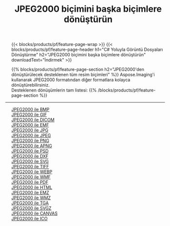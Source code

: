 ﻿---
title: JPEG2000 biçimini başka biçimlere dönüştürün 
weight: 3920
url: /tr/java/conversion/from/jpeg2000 
lang: tr
langdirlevel: 2
locales: zh-hans,ja,it,ru,de,es,fr,nl,id,lt,pl,pt,vi,tr,ko,zh-hant,ar,hi,th,sv,cs,uk,he
description: Aspose.Imaging'i kullanarak JPEG2000 biçimini kolayca başka biçimlere dönüştürebilirsiniz
---

{{< blocks/products/pf/feature-page-wrap >}}
{{< blocks/products/pf/feature-page-header h1="C# Yoluyla Görüntü Dosyaları Dönüştürme" h2="JPEG2000 biçimini başka biçimlere dönüştürün" downloadText="İndirmek" >}}


{{% blocks/products/pf/feature-page-section  h2="JPEG2000'den dönüştürülecek desteklenen tüm resim biçimleri" %}}
Aspose.Imaging'i kullanarak JPEG2000 formatından diğer formatlara kolayca dönüştürebilirsiniz.
<br/>
Desteklenen dönüşümlerin tam listesi:
{{% /blocks/products/pf/feature-page-section %}}
<div class="container-fluid productfamilypage bg-gray">
    <div class="convertypes bg-gray agp-content section">
        <div class="container">
		<hr style="margin-left:-20px;"/>
		<div class="row other-converters">
		    <div class='col-md-2 other-converter remove-lp remove-rp'><a href="/imaging/tr/java/conversion/jpeg2000-to-bmp" >JPEG2000 ile BMP</a></div><div class='col-md-2 other-converter remove-lp remove-rp'><a href="/imaging/tr/java/conversion/jpeg2000-to-gif" >JPEG2000 ile GIF</a></div><div class='col-md-2 other-converter remove-lp remove-rp'><a href="/imaging/tr/java/conversion/jpeg2000-to-dicom" >JPEG2000 ile DICOM</a></div><div class='col-md-2 other-converter remove-lp remove-rp'><a href="/imaging/tr/java/conversion/jpeg2000-to-emf" >JPEG2000 ile EMF</a></div><div class='col-md-2 other-converter remove-lp remove-rp'><a href="/imaging/tr/java/conversion/jpeg2000-to-jpg" >JPEG2000 ile JPG</a></div><div class='col-md-2 other-converter remove-lp remove-rp'><a href="/imaging/tr/java/conversion/jpeg2000-to-jpeg" >JPEG2000 ile JPEG</a></div><div class='col-md-2 other-converter remove-lp remove-rp'><a href="/imaging/tr/java/conversion/jpeg2000-to-png" >JPEG2000 ile PNG</a></div><div class='col-md-2 other-converter remove-lp remove-rp'><a href="/imaging/tr/java/conversion/jpeg2000-to-apng" >JPEG2000 ile APNG</a></div><div class='col-md-2 other-converter remove-lp remove-rp'><a href="/imaging/tr/java/conversion/jpeg2000-to-psd" >JPEG2000 ile PSD</a></div><div class='col-md-2 other-converter remove-lp remove-rp'><a href="/imaging/tr/java/conversion/jpeg2000-to-dxf" >JPEG2000 ile DXF</a></div><div class='col-md-2 other-converter remove-lp remove-rp'><a href="/imaging/tr/java/conversion/jpeg2000-to-svg" >JPEG2000 ile SVG</a></div><div class='col-md-2 other-converter remove-lp remove-rp'><a href="/imaging/tr/java/conversion/jpeg2000-to-tiff" >JPEG2000 ile TIFF</a></div><div class='col-md-2 other-converter remove-lp remove-rp'><a href="/imaging/tr/java/conversion/jpeg2000-to-webp" >JPEG2000 ile WEBP</a></div><div class='col-md-2 other-converter remove-lp remove-rp'><a href="/imaging/tr/java/conversion/jpeg2000-to-wmf" >JPEG2000 ile WMF</a></div><div class='col-md-2 other-converter remove-lp remove-rp'><a href="/imaging/tr/java/conversion/jpeg2000-to-pdf" >JPEG2000 ile PDF</a></div><div class='col-md-2 other-converter remove-lp remove-rp'><a href="/imaging/tr/java/conversion/jpeg2000-to-html" >JPEG2000 ile HTML</a></div><div class='col-md-2 other-converter remove-lp remove-rp'><a href="/imaging/tr/java/conversion/jpeg2000-to-emz" >JPEG2000 ile EMZ</a></div><div class='col-md-2 other-converter remove-lp remove-rp'><a href="/imaging/tr/java/conversion/jpeg2000-to-wmz" >JPEG2000 ile WMZ</a></div><div class='col-md-2 other-converter remove-lp remove-rp'><a href="/imaging/tr/java/conversion/jpeg2000-to-tga" >JPEG2000 ile TGA</a></div><div class='col-md-2 other-converter remove-lp remove-rp'><a href="/imaging/tr/java/conversion/jpeg2000-to-svgz" >JPEG2000 ile SVGZ</a></div><div class='col-md-2 other-converter remove-lp remove-rp'><a href="/imaging/tr/java/conversion/jpeg2000-to-canvas" >JPEG2000 ile CANVAS</a></div><div class='col-md-2 other-converter remove-lp remove-rp'><a href="/imaging/tr/java/conversion/jpeg2000-to-ico" >JPEG2000 ile ICO</a></div>
                </div>
        </div>
    </div>
</div>
<br/>

